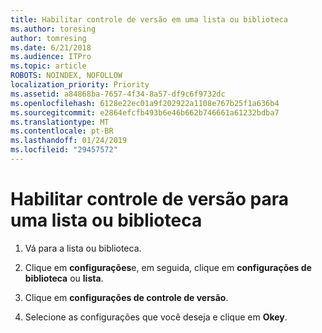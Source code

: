 ```yaml
---
title: Habilitar controle de versão em uma lista ou biblioteca
ms.author: toresing
author: tomresing
ms.date: 6/21/2018
ms.audience: ITPro
ms.topic: article
ROBOTS: NOINDEX, NOFOLLOW
localization_priority: Priority
ms.assetid: a84868ba-7657-4f34-8a57-df9c6f9732dc
ms.openlocfilehash: 6128e22ec01a9f202922a1108e767b25f1a636b4
ms.sourcegitcommit: e2864efcfb493b6e46b662b746661a61232bdba7
ms.translationtype: MT
ms.contentlocale: pt-BR
ms.lasthandoff: 01/24/2019
ms.locfileid: "29457572"
---
```

# <a name="enable-versioning-for-a-list-or-library"></a>Habilitar controle de versão para uma lista ou biblioteca

1. Vá para a lista ou biblioteca.
    
2. Clique em **configurações**e, em seguida, clique em **configurações de biblioteca** ou **lista**.
    
3. Clique em **configurações de controle de versão**.
    
4. Selecione as configurações que você deseja e clique em **Okey**.
    

